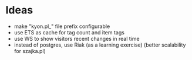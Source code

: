 # Ideas

* make "kyon.pl_" file prefix configurable
* use ETS as cache for tag count and item tags
* use WS to show visitors recent changes in real time
* instead of postgres, use Riak
	(as a learning exercise)
	(better scalability for szajka.pl)
